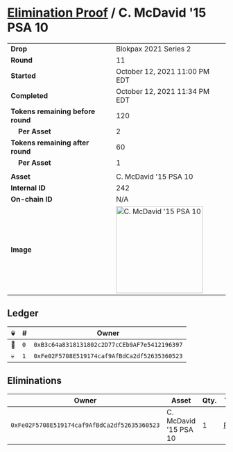 # [Elimination Proof](./readme.md) / C. McDavid &#039;15 PSA 10

|||
|---|---|
| **Drop** | Blokpax 2021 Series 2 |
| **Round** | 11 |
| **Started** | October 12, 2021 11:00 PM EDT |
| **Completed** | October 12, 2021 11:34 PM EDT |
| **Tokens remaining before round** | 120 |
| **&nbsp;&nbsp;&nbsp;&nbsp;Per Asset** | 2 |
| **Tokens remaining after round** | 60 |
| **&nbsp;&nbsp;&nbsp;&nbsp;Per Asset** | 1 |
| | |
| **Asset** | C. McDavid &#039;15 PSA 10 |
| **Internal ID** | 242 |
| **On-chain ID** | N/A |
| **Image** | <img src="https://tcdn.blokpax.com/9484ebfa-6370-45ae-bc4f-cbc48aa772e4/5d658cd4fd95f98ded9f6eebec2ff3d5ca33b2d0e0670c8a36b934e844d62746.jpg" height="200" alt="C. McDavid &#039;15 PSA 10" /> |

## Ledger

| 💀 | # | Owner |
| --- | --- | --- |
| 👑 | `0` | `0xB3c64a8318131802c2D77cCEb9AF7e5412196397` |
| 💀 | `1` | `0xFe02F5708E519174caf9AfBdCa2df52635360523` |


## Eliminations

| Owner | Asset | Qty. | Transaction |
| --- | --- | --- | --- |
| `0xFe02F5708E519174caf9AfBdCa2df52635360523` | C. McDavid '15 PSA 10 | 1 | [Polygonscan](https://polygonscan.com/tx/0x22424427ecfca63f78139f51b75dae0a6f20af88a6e04dac6d1cb782cec2fb96) |
